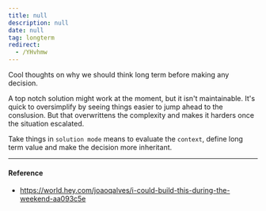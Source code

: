 ```yaml
---
title: null
description: null
date: null
tag: longterm
redirect:
  - /YHvhmw
---
```


Cool thoughts on why we should think long term before making any decision.

A top notch solution might work at the moment, but it isn't maintainable. It's quick to oversimplify by seeing things easier to jump ahead to the conslusion. But that overwrittens the complexity and makes it harders once the situation escalated.

Take things in `solution mode` means to evaluate the `context`, define long term value and make the decision more inheritant.

---

#### Reference

- https://world.hey.com/joaoqalves/i-could-build-this-during-the-weekend-aa093c5e
